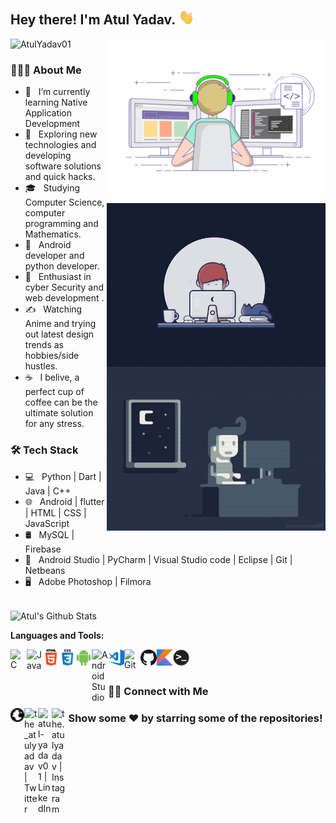 <h2> Hey there! I'm Atul Yadav. <img src="https://github.com/Atulyadav01/AtulYadav01/blob/master/Hi.gif" width="25"></h2>
<img align="right" alt="GIF" src="https://raw.githubusercontent.com/AtulYadav01/AtulYadav01/master/gif3.gif" width="350"/>
<img align="right" alt="GIF" src="https://raw.githubusercontent.com/AtulYadav01/AtulYadav01/master/gif2.gif.gif" width="350"/>
<img align="right" alt="GIF" src="https://raw.githubusercontent.com/AtulYadav01/AtulYadav01/master/1.gif" width="350"/>


<p align="left"> <img src="https://komarev.com/ghpvc/?username=AtulYadav01&label=Views&color=blue&style=plastic" alt="AtulYadav01" /> </p>


<h3> 👨🏻‍💻 About Me </h3>

- 🔭 &nbsp; I’m currently learning Native Application Development
- 🤔 &nbsp; Exploring new technologies and developing software solutions and quick hacks.
- 🎓 &nbsp; Studying Computer Science, computer programming and Mathematics.
- 💼 &nbsp; Android developer and python developer.
- 🌱 &nbsp; Enthusiast in cyber Security and web development .
- ✍️ &nbsp; Watching Anime and trying out latest design trends as hobbies/side hustles.
- ☕ &nbsp; I belive, a perfect cup of coffee can be the ultimate solution for any stress. 

<h3>🛠 Tech Stack</h3>

- 💻   &nbsp; Python | Dart | Java | C++  
- 🌐   &nbsp; Android | flutter | HTML | CSS | JavaScript
- 🛢   &nbsp; MySQL | Firebase
- 🔧  &nbsp; Android Studio | PyCharm | Visual Studio code | Eclipse | Git | Netbeans
- 🖥   &nbsp; Adobe Photoshop | Filmora

<br>

<!-- ![Atul's Github Stats](https://github-readme-stats.vercel.app/api?username=AtulYadav01&show_icons=true&title_color=fff&icon_color=79ff97&text_color=9f9f9f&bg_color=151515) -->
<img align="center" src="https://github-readme-stats.vercel.app/api?username=AtulYadav01&include_all_commits=true&count_private=true&show_icons=true&line_height=20&title_color=7A7ADB&icon_color=2234AE&text_color=D3D3D3&bg_color=0,000000,130F40" alt="Atul's Github Stats">

</br>

**Languages and Tools:** 

<img align="left" alt="C" width="26px" src="https://img.icons8.com/color/48/000000/c-programming.png" />

<img align="left" alt="Java" width="26px" src="https://img.icons8.com/color/48/000000/java-coffee-cup-logo.png" />

<img align="left" alt="HTML5" width="26px" src="https://raw.githubusercontent.com/github/explore/80688e429a7d4ef2fca1e82350fe8e3517d3494d/topics/html/html.png" />

<img align="left" alt="CSS3" width="26px" src="https://raw.githubusercontent.com/github/explore/80688e429a7d4ef2fca1e82350fe8e3517d3494d/topics/css/css.png" />

<img align="left" alt="Android" width="26px" src="https://raw.githubusercontent.com/github/explore/80688e429a7d4ef2fca1e82350fe8e3517d3494d/topics/android/android.png" />

<img align="left" alt="Android Studio" width="26px" src="https://i.pinimg.com/originals/4e/74/7c/4e747c82368d9681b75d54f56319dae7.png" />

<img align="left" alt="Visual Studio Code" width="26px" src="https://raw.githubusercontent.com/github/explore/80688e429a7d4ef2fca1e82350fe8e3517d3494d/topics/visual-studio-code/visual-studio-code.png" />

<img align="left" alt="Git" width="26px" src="https://img.icons8.com/color/48/000000/git.png" />

<img align="left" alt="GitHub" width="26px" src="https://raw.githubusercontent.com/github/explore/78df643247d429f6cc873026c0622819ad797942/topics/github/github.png" />

<img align="left" alt="Kotlin" width="26px" src="https://raw.githubusercontent.com/github/explore/80688e429a7d4ef2fca1e82350fe8e3517d3494d/topics/kotlin/kotlin.png" />

<img align="left" alt="Terminal" width="26px" src="https://raw.githubusercontent.com/github/explore/80688e429a7d4ef2fca1e82350fe8e3517d3494d/topics/terminal/terminal.png" />


<br />
<br />


<h3> 🤝🏻 Connect with Me </h3>

<p align="left">
        
[<img align="left" alt="https://atulyadav01.github.io/atul-yadav-portfolio/" width="22px" src="https://raw.githubusercontent.com/iconic/open-iconic/master/svg/globe.svg" />][website]
[<img align="left" alt="the_atulyadav | Twitter" width="22px" src="https://cdn.jsdelivr.net/npm/simple-icons@v3/icons/twitter.svg" />][twitter]
[<img align="left" alt="atul-yadav01 | LinkedIn" width="22px" src="https://cdn.jsdelivr.net/npm/simple-icons@v3/icons/linkedin.svg" />][linkedin]
[<img align="left" alt="the.atulyadav | Instagram" width="22px" src="https://cdn.jsdelivr.net/npm/simple-icons@v3/icons/instagram.svg" />][instagram]


[website]: https://atulyadav01.github.io/atul-yadav-portfolio/<br><br>
[twitter]: https://twitter.com/the_atulyadav
[instagram]: https://instagram.com/the.atulyadav
[linkedin]: https://linkedin.com/in/atul-yadav01

<div align="center">

### Show some ❤️ by starring some of the repositories!

